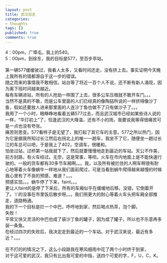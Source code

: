 ```yaml
---
layout: post
title: 武汉日志
categories:
- thoughts
tags: []
published: true
comments: true
---
```

<p>4：00pm，广埠屯，我上的540。<br />5：00pm，到徐东，我的目标是577，至百步亭站。<br /><br />第一辆577缓缓驶过，我看人太多，又看时间还走，没有挤上去。事实证明今天晚上我所有的错都源自于这一步的错误。<br />随之而来的事情我不敢相信。站台等了将近一百个人不说，还不断有新人涌现，因为离下班时间越来越近。<br />每有车辆进站，所有的人抢劫一样围了上去，很多公车压根就不敢开车门。。。<br />当然不是真的不敢，而是公车里面的人们已经真的像陶喆所说的一样挤得像沙丁鱼，假如还要放人进来那里面的人连沙丁鱼也做不了只有做沙子了。。。<br />我用了一个小时，眼睁睁地看着五辆577过去，而且武汉城市已经如某些诗人说的一样，“华灯初上”了，恰逢武汉的大降温，还有不小的雨，我要说我等得很痛苦可是一点也没有夸张。<br />痛苦则思变。577看样子是无望了，我打起了其它车的主意。577之所以热门，因为它是据我所知过长江然后右拐北上的唯一一趟车，我坐不了它，随便坐一趟过长江的车总可以吧，于是我上了402，空调车，很暖和。<br />怕坐过站，过桥第一站我就下了，然后就要慢慢地走到最近的车站。天公不作美，前方封路，有火车经过。无奈，这是常事，等呗。火车在市内地面上是不能快速行驶的。一般的货车都有30多节车厢啊。。。我，以及所有被拦住的人啊车啊很有耐心地等着火车像蜗牛一样地从我们面前爬过，可是当看到蜗牛爬得越来越慢的时候我心里有了不良的预感，难道？。。。<br />预感实现。。。蜗牛停了下来，faint。。。<br />更让人faint的是停了下来后，所有的车厢似乎在缓缓地后移。没错，它倒着开了。丫的没事在市里饭后散步呀。。。我们用更大的耐心等着火车头把车厢全部推走，道路畅通。<br />我的下一个目标是拦一个中巴，呼呼地到家，然后喝点热茶，泡个脚。<br />失败！<br />平常又快又灵活的中巴也成了装沙丁鱼的罐子，因为成了罐子，所以也不乐意再多装一条鱼。<br />在经过四次的失败后，我决定走到最近的一个车站。对于武汉来说，最近有多近？。。。<br /><br />在不打的的情况之下，这么小段路我在寒风细雨中花了两个小时终于到家，<br />对于这可爱的武汉，我只有比出我可爱的中指，送四个可爱的字，F，U，C，K。</p>
